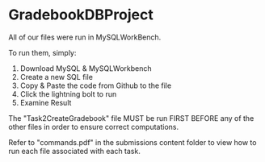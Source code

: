 # GradebookDBProject

All of our files were run in MySQLWorkBench.

To run them, simply:

1. Download MySQL & MySQLWorkbench
2. Create a new SQL file
3. Copy & Paste the code from Github to the file
4. Click the lightning bolt to run
5. Examine Result

The "Task2CreateGradebook" file MUST be run FIRST BEFORE any of the other files in order to ensure correct computations.

Refer to "commands.pdf" in the submissions content folder to view how to run each file associated with each task.
